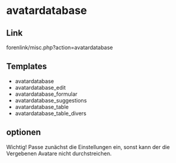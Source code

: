 # avatardatabase

## Link
forenlink/misc.php?action=avatardatabase

## Templates
- avatardatabase 	
- avatardatabase_edit 	
- avatardatabase_formular 	
- avatardatabase_suggestions 	
- avatardatabase_table 	
- avatardatabase_table_divers

## optionen
Wichtig! Passe zunächst die Einstellungen ein, sonst kann der die Vergebenen Avatare nicht durchstreichen.

